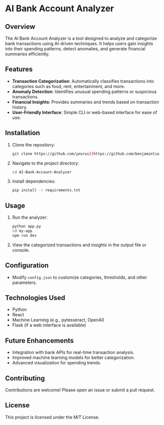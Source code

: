 # AI Bank Account Analyzer

## Overview
The AI Bank Account Analyzer is a tool designed to analyze and categorize bank transactions using AI-driven techniques. It helps users gain insights into their spending patterns, detect anomalies, and generate financial summaries efficiently.

## Features
- **Transaction Categorization**: Automatically classifies transactions into categories such as food, rent, entertainment, and more.
- **Anomaly Detection**: Identifies unusual spending patterns or suspicious transactions.
- **Financial Insights**: Provides summaries and trends based on transaction history.
- **User-Friendly Interface**: Simple CLI or web-based interface for ease of use.

## Installation
1. Clone the repository:
   ```sh
   git clone https://github.com/yourus](https://github.com/benjamintian2005/AI_Bank_Account_Analyzer
   ```
2. Navigate to the project directory:
   ```sh
   cd AI-Bank-Account-Analyzer
   ```
3. Install dependencies:
   ```sh
   pip install -r requirements.txt
   ```

## Usage
1. Run the analyzer:
   ```sh
   python app.py
   cd my-app
   npm run dev
   ```
2. View the categorized transactions and insights in the output file or console.

## Configuration
- Modify `config.json` to customize categories, thresholds, and other parameters.

## Technologies Used
- Python
- React
- Machine Learning (e.g., pytesseract, OpenAI)
- Flask (if a web interface is available)

## Future Enhancements
- Integration with bank APIs for real-time transaction analysis.
- Improved machine learning models for better categorization.
- Advanced visualization for spending trends.

## Contributing
Contributions are welcome! Please open an issue or submit a pull request.

## License
This project is licensed under the MIT License.


